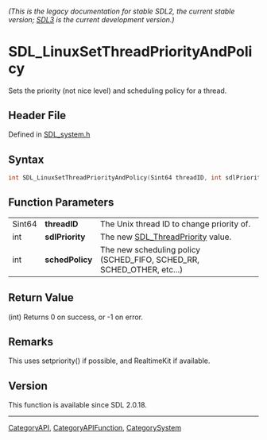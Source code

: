 ###### (This is the legacy documentation for stable SDL2, the current stable version; [SDL3](https://wiki.libsdl.org/SDL3/) is the current development version.)
# SDL_LinuxSetThreadPriorityAndPolicy

Sets the priority (not nice level) and scheduling policy for a thread.

## Header File

Defined in [SDL_system.h](https://github.com/libsdl-org/SDL/blob/SDL2/include/SDL_system.h)

## Syntax

```c
int SDL_LinuxSetThreadPriorityAndPolicy(Sint64 threadID, int sdlPriority, int schedPolicy);
```

## Function Parameters

|        |                 |                                                                       |
| ------ | --------------- | --------------------------------------------------------------------- |
| Sint64 | **threadID**    | The Unix thread ID to change priority of.                             |
| int    | **sdlPriority** | The new [SDL_ThreadPriority](SDL_ThreadPriority) value.               |
| int    | **schedPolicy** | The new scheduling policy (SCHED_FIFO, SCHED_RR, SCHED_OTHER, etc...) |

## Return Value

(int) Returns 0 on success, or -1 on error.

## Remarks

This uses setpriority() if possible, and RealtimeKit if available.

## Version

This function is available since SDL 2.0.18.

----
[CategoryAPI](CategoryAPI), [CategoryAPIFunction](CategoryAPIFunction), [CategorySystem](CategorySystem)


